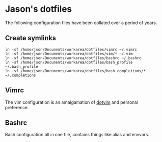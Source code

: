 # Jason's dotfiles
The following configuration files have been collated over a period of years.

## Create symlinks
```
ln -sf /home/json/Documents/workarea/dotfiles/vimrc ~/.vimrc
ln -sf /home/json/Documents/workarea/dotfiles/vim/* ~/.vim
ln -sf /home/json/Documents/workarea/dotfiles/bashrc ~/.bashrc
ln -sf /home/json/Documents/workarea/dotfiles/bash_profile ~/.bash_profile
ln -sf /home/json/Documents/workarea/dotfiles/bash_completions/* ~/.completions
```

## Vimrc
The vim configuration is an amalgamation of [dotvim](https://github.com/itscram/dotvim) and personal preference.

## Bashrc
Bash configuration all in one file, contains things like alias and envvars.
